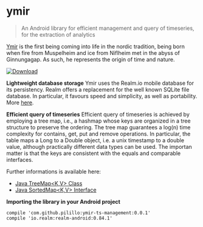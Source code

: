 # ymir

> An Android library for efficient management and query of timeseries, for the extraction of analytics

[Ymir](http://norse-mythology.org/gods-and-creatures/giants/ymir/) is the first being coming into life in the nordic tradition, being born when fire from Muspelheim and ice from Niflheim met in the abyss of Ginnungagap.
As such, he represents the origin of time and nature.

[ ![Download](https://api.bintray.com/packages/andrea/maven/ymir-ts-management/images/download.svg) ](https://bintray.com/andrea/maven/ymir-ts-management/_latestVersion)

**Lightweight database storage**
Ymir uses the Realm.io mobile database for its persistency. Realm offers a replacement for the well known SQLite file database. In particular, it favours speed and simplicity, as well as portability. More [here](https://realm.io/).


**Efficient query of timeseries**
Efficient query of timeseries is achieved by employing a tree map, i.e., a hashmap whose keys are organized in a tree structure to preserve the ordering.
The tree map guarantees a log(n) time complexity for contains, get, put and remove operations.
In particular, the table maps a Long to a Double object, i.e. a unix timestamp to a double value, although practically different data types can be used. The importan matter is that the keys are consistent with the equals and comparable interfaces.

Further informations is available here:
* [Java TreeMap<K,V> Class](https://docs.oracle.com/javase/7/docs/api/java/util/TreeMap.html)
* [Java SortedMap<K,V> Interface](https://docs.oracle.com/javase/7/docs/api/java/util/SortedMap.html)


**Importing the library in your Android project**
```
compile 'com.github.pilillo:ymir-ts-management:0.0.1'
compile 'io.realm:realm-android:0.84.1'
```
